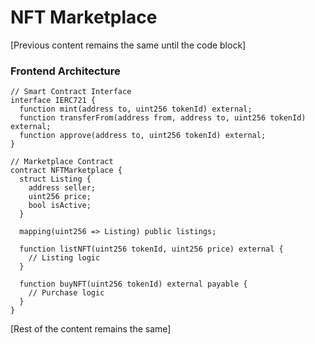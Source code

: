# NFT Marketplace

[Previous content remains the same until the code block]

### Frontend Architecture
```solidity
// Smart Contract Interface
interface IERC721 {
  function mint(address to, uint256 tokenId) external;
  function transferFrom(address from, address to, uint256 tokenId) external;
  function approve(address to, uint256 tokenId) external;
}

// Marketplace Contract
contract NFTMarketplace {
  struct Listing {
    address seller;
    uint256 price;
    bool isActive;
  }
  
  mapping(uint256 => Listing) public listings;
  
  function listNFT(uint256 tokenId, uint256 price) external {
    // Listing logic
  }
  
  function buyNFT(uint256 tokenId) external payable {
    // Purchase logic
  }
}
```

[Rest of the content remains the same]